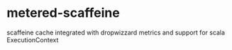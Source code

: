 # metered-scaffeine
scaffeine cache integrated with dropwizzard metrics and support for scala ExecutionContext
